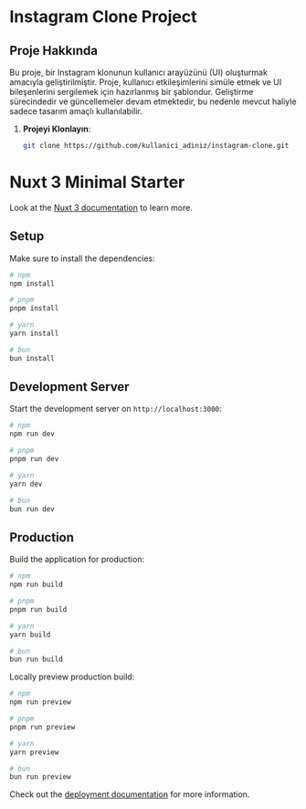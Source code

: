 # Instagram Clone Project

## Proje Hakkında

Bu proje, bir Instagram klonunun kullanıcı arayüzünü (UI) oluşturmak amacıyla geliştirilmiştir. Proje, kullanıcı etkileşimlerini simüle etmek ve UI bileşenlerini sergilemek için hazırlanmış bir şablondur. Geliştirme sürecindedir ve güncellemeler devam etmektedir, bu nedenle mevcut haliyle sadece tasarım amaçlı kullanılabilir.

1. **Projeyi Klonlayın**:
   ```bash
   git clone https://github.com/kullanici_adiniz/instagram-clone.git


# Nuxt 3 Minimal Starter

Look at the [Nuxt 3 documentation](https://nuxt.com/docs/getting-started/introduction) to learn more.

## Setup

Make sure to install the dependencies:

```bash
# npm
npm install

# pnpm
pnpm install

# yarn
yarn install

# bun
bun install
```

## Development Server

Start the development server on `http://localhost:3000`:

```bash
# npm
npm run dev

# pnpm
pnpm run dev

# yarn
yarn dev

# bun
bun run dev
```

## Production

Build the application for production:

```bash
# npm
npm run build

# pnpm
pnpm run build

# yarn
yarn build

# bun
bun run build
```

Locally preview production build:

```bash
# npm
npm run preview

# pnpm
pnpm run preview

# yarn
yarn preview

# bun
bun run preview
```

Check out the [deployment documentation](https://nuxt.com/docs/getting-started/deployment) for more information.
